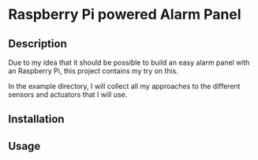 # Raspberry Pi powered Alarm Panel

## Description
Due to my idea that it should be possible to build an easy alarm panel with an Raspberry Pi, this project contains my try on this.

In the example directory, I will collect all my approaches to the different sensors and actuators that I will use.

## Installation
## Usage
